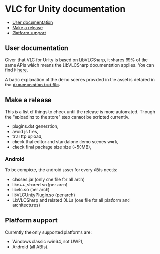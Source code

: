 # VLC for Unity documentation

- [User documentation](#user-documentation)
- [Make a release](#make-a-release)
- [Platform support](#platform-spport)

## User documentation

Given that VLC for Unity is based on LibVLCSharp, it shares 99% of the same APIs which means the LibVLCSharp documentation applies. You can find it [here](https://code.videolan.org/videolan/LibVLCSharp/-/blob/3.x/docs/home.md).

A basic explanation of the demo scenes provided in the asset is detailed in the [documentation text file](..\Assets\VLCUnity\documentation.txt).

## Make a release
 
This is a list of things to check until the release is more automated. Though the "uploading to the store" step cannot be scripted currently.

- plugins.dat generation,
- avoid js files,
- trial ftp upload,
- check that editor and standalone demo scenes work,
- check final package size size (~50MB),

### Android

To be complete, the android asset for every ABIs needs:

- classes.jar (only one file for all arch)
- libc++_shared.so (per arch)
- libvlc.so (per arch)
- libVLCUnityPlugin.so (per arch)
- LibVLCSharp and related DLLs (one file for all platform and architectures)

## Platform support

Currently the only supported platforms are:

- Windows classic (win64, not UWP),
- Android (all ABIs).
